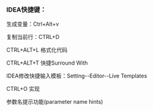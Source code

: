 ### IDEA快捷键：

生成变量：Ctrl+Alt+v

复制当前行：CTRL+D

CTRL+ALT+L 格式化代码

CTRL+ALT+T 快捷Surround With

IDEA修改快捷输入模板：Setting--Editor--Live Templates

CTRL+O	实现



参数名提示功能(parameter name hints)